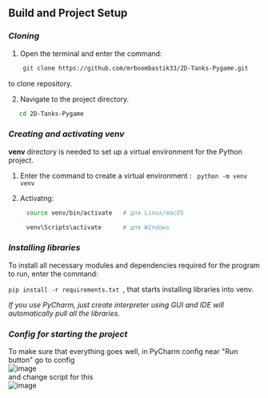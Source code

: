 ## Build and Project Setup

### *Cloning*
1. Open the terminal and enter the command: <br/>

```bash
    git clone https://github.com/mrboombastik33/2D-Tanks-Pygame.git
```
    
to clone repository.


2. Navigate to the project directory. 
```bash
   cd 2D-Tanks-Pygame
```

### *Creating and activating venv*

**venv** directory is needed to set up a virtual environment for the Python project.

1. Enter the command to create a virtual environment : ``` python -m venv venv```

2. Activatng: 
```bash
     source venv/bin/activate   # для Linux/macOS 
```

```bash
     venv\Scripts\activate      # для Windows 
```

### *Installing libraries*

To install all necessary modules and dependencies required for the program to run, enter the command: <br/>

```pip install -r requirements.txt ```, 
 that starts installing libraries into venv. 


 *If you use PyCharm, just create interpreter using GUI and IDE will automatically pull all the libraries.*



 ### *Config for starting the project*

To make sure that everything goes well, in PyCharm config near "Run button" go to config <br/>
![image](https://github.com/user-attachments/assets/b01b20b8-3f34-4bb3-9a15-431b1b034fef) <br/>
and change script for this <br/>
![image](https://github.com/user-attachments/assets/14976ce1-5e68-4dc7-9585-bd4f98aca468) <br/>








